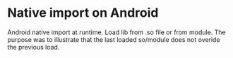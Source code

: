 # Native import on Android

Android native import at runtime. Load lib from .so file or from module.
The purpose was to illustrate that the last loaded so/module does not overide the previous load.
